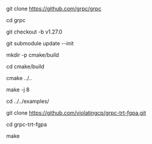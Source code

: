 git clone https://github.com/grpc/grpc

cd grpc

git checkout -b v1.27.0

git submodule update --init

mkdir -p cmake/build

cd cmake/build

cmake ../..

make -j 8

cd ../../examples/

git clone https://github.com/violatingcp/grpc-trt-fgpa.git

cd grpc-trt-fgpa

make
